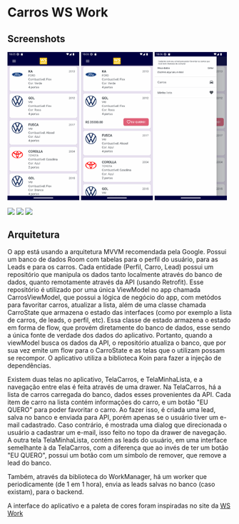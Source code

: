 # Carros WS Work

## Screenshots
<p float="left">
  <img src="https://github.com/joaopegoraro/Carros-WS-Work/blob/master/screenshots/screenshot1.png" width="32%" />
  <img src="https://github.com/joaopegoraro/Carros-WS-Work/blob/master/screenshots/screenshot2.png" width="32%" />
  <img src="https://github.com/joaopegoraro/Carros-WS-Work/blob/master/screenshots/screenshot3.png" width="32%" />
</p>
<p float="left">
  <img src="https://github.com/joaopegoraro/Carros-WS-Work/blob/master/screenshots/Screenshot4.jpeg" width="32%" />
  <img src="https://github.com/joaopegoraro/Carros-WS-Work/blob/master/screenshots/Screenshot5.jpeg" width="32%" />
  <img src="https://github.com/joaopegoraro/Carros-WS-Work/blob/master/screenshots/Screenshot6.jpeg" width="32%" />
</p>

## Arquitetura

O app está usando a arquitetura MVVM recomendada pela Google. 
Possui um banco de dados Room com tabelas para o perfil do usuário, para as Leads e para os carros. Cada entidade (Perfil, Carro, Lead) possui um 
repositório que manipula os dados tanto localmente através do banco de dados, quanto remotamente através da API (usando Retrofit). Esse repositório é 
utilizado por uma única ViewModel no app chamada CarrosViewModel, que possui a lógica de negócio do app, com metódos para favoritar carros, 
atualizar a lista, além de uma classe chamada CarroState que armazena o estado das interfaces (como por exemplo a lista de carros, 
de leads, o perfil, etc). Essa classe de estado armazena o estado em forma de flow, que provém diretamente do banco de dados, 
esse sendo a única fonte de verdade dos dados do aplicativo. Portanto, quando a viewModel busca os dados da API, o repositório atualiza o banco, 
que por sua vez emite um flow para o CarroState e as telas que o utilizam possam se recompor. O aplicativo utiliza a biblioteca Koin para fazer a injeção 
de dependências.

Existem duas telas no aplicativo, TelaCarros, e TelaMinhaLista, e a navegação entre elas é feita através de uma drawer.
Na TelaCarros, há a lista de carros carregada do banco, dados esses provenientes da API. Cada item de carro na lista 
contém informações do carro, e um botão "EU QUERO" para poder favoritar o carro. Ao fazer isso, é criada uma lead, salva no banco e enviada para API, 
porém apenas se o usuário tiver um e-mail cadastrado. Caso contrário, é mostrada uma dialog que direcionada o usuário a cadastrar um e-mail, isso feito 
no topo da drawer de navegação.
A outra tela TelaMinhaLista, contém as leads do usuário, em uma interface semelhante à da TelaCarros, com a diferença que ao invés de ter um botão 
"EU QUERO", possui um botão com um símbolo de remover, que remove a lead do banco.

Também, através da biblioteca do WorkManager, há um worker que periodicamente (de 1 em 1 hora), envia as leads salvas no banco (caso existam), 
para o backend.

A interface do aplicativo e a paleta de cores foram inspiradas no site da [WS Work](https://www.wswork.com.br/)
